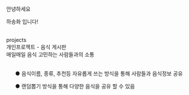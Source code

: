 <div>안녕하세요</div>
<p>하송화 입니다!</p>
<br>
<div>projects</div>
<div>개인프로젝트 - 음식 게시판</div>
<div>매일매일 음식 고민하는 사람들과의 소통</div>
<br>
<ul>●  음식이름, 종류, 추천등 자유롭게 쓰는 방식을 통해 사람들과 음식정보 공유</ul>
<ul>●  랜덤뽑기 방식을 통해 다양한 음식을 공유 할 수 있음</ul>

